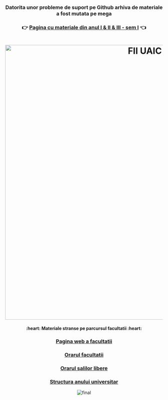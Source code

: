 ##

<h3 align="center">Datorita unor probleme de suport pe Github arhiva de materiale a fost mutata pe mega</h3>

### <div align="center">👉 [Pagina cu materiale din anul I & II & III - sem I](https://mega.nz/#F!q4lG1C5L!gYtE6gwkG30-GrZ6SyV2sA) 👈</div>

<h1 align="center">
  <a href="https://github.com/logalex96/UAIC-Informatica-Iasi/"><img src="https://github.com/logalex96/UAIC-Informatica-Iasi/blob/master/logo_organiser.jpg" alt="FII UAIC" width="877"></a>
  <br>
</h1>

<h4 align="center"> :heart: Materiale stranse pe parcursul facultatii :heart: </h4>

### <div align="center">[Pagina web a facultatii](https://www.info.uaic.ro/bin/Programs/Undergraduate)</div>
### <div align="center">[Orarul facultatii](https://profs.info.uaic.ro/~orar/)</div>
### <div align="center">[Orarul salilor libere](https://profs.info.uaic.ro/~orar/globale/sali_libere.html)</div>
### <div align="center">[Structura anului universitar](http://www.uaic.ro/studii/structura-anului-universitar/)</div>

<p align="center"><img src="https://github.com/logalex96/UAIC-Informatica-Iasi/blob/master/final.png" alt="final"></p>
